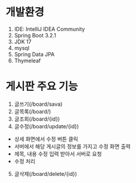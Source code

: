 # 개발환경
1. IDE: IntelliJ IDEA Community
2. Spring Boot 3.2.1
3. JDK 17
4. mysql
5. Spring Data JPA
6. Thymeleaf

# 게시판 주요 기능
1. 글쓰기(/board/sava)
2. 글목록(/board/)
3. 글조회(/board/{id})
4. 글수정(/board/update/{id})
- 상세 화면에서 수정 버튼 클릭
- 서버에서 해당 게시글의 정보를 가지고 수정 화면 출력
- 제목, 내용 수정 입력 받아서 서버로 요청
- 수정 처리
5. 글삭제(/board/delete/{id})